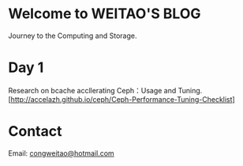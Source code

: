 # Welcome to WEITAO'S BLOG 
Journey to the Computing and Storage.


# Day 1
Research on bcache accllerating Ceph：Usage and Tuning.
[http://accelazh.github.io/ceph/Ceph-Performance-Tuning-Checklist]

# Contact
Email: congweitao@hotmail.com


